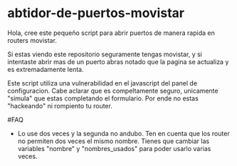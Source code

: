 # abtidor-de-puertos-movistar

Hola, cree este pequeño script para abrir puertos de manera rapida en routers movistar.

Si estas viendo este repositorio seguramente tengas movistar, y si intentaste abrir mas de un puerto abras notado que la pagina se actualiza y es extremadamente lenta.

Este script utiliza una vulnerabilidad en el javascript del panel de configuracion. Cabe aclarar que es compeltamente seguro, unicamente "simula" que estas completando el formulario. Por ende no estas "hackeando" ni rompiento tu router.

#FAQ
- Lo use dos veces y la segunda no andubo.
Ten en cuenta que los router no permiten dos veces el mismo nombre. Tienes que cambiar las variables "nombre" y "nombres_usados" para poder usarlo varias veces.


